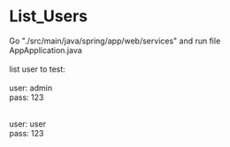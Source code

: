 # List_Users
Go "./src/main/java/spring/app/web/services" and run file AppApplication.java
<br/>
<br/>
list user to test: 
<br/>
<br/>
user: admin
<br/>
pass: 123
<br/>
<br/>

user: user
<br/>
pass: 123
<br/>
